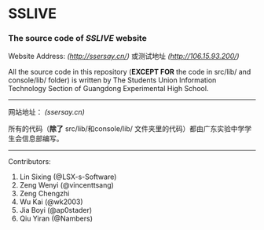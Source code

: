 # SSLIVE
### The source code of _SSLIVE_ website  
  
Website Address: *(http://ssersay.cn/)* 或测试地址 *(http://106.15.93.200/)*  

All the source code in this repository (**EXCEPT FOR** the code in src/lib/ and console/lib/ folder) is written by The Students Union Information Technology Section of Guangdong Experimental High School.

---
网站地址：  *(ssersay.cn)*

所有的代码（**除了** src/lib/和console/lib/ 文件夹里的代码）都由广东实验中学学生会信息部编写。

---
Contributors:  
1. Lin Sixing (@LSX-s-Software)  
2. Zeng Wenyi (@vincenttsang)  
3. Zeng Chengzhi
4. Wu Kai (@wk2003)
5. Jia Boyi (@ap0stader)
6. Qiu Yiran (@Nambers)
